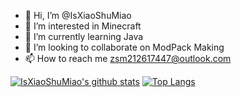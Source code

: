 - 👋 Hi, I’m @IsXiaoShuMiao
- 👀 I’m interested in Minecraft
- 🌱 I’m currently learning Java
- 💞️ I’m looking to collaborate on ModPack Making
- 📫 How to reach me zsm212617447@outlook.com

[![IsXiaoShuMiao's github stats](https://github-readme-stats.vercel.app/api?username=TartaricAcid)](https://github.com/anuraghazra/github-readme-stats)
[![Top Langs](https://github-readme-stats.vercel.app/api/top-langs/?username=TartaricAcid&hide=css,html)](https://github.com/anuraghazra/github-readme-stats)
